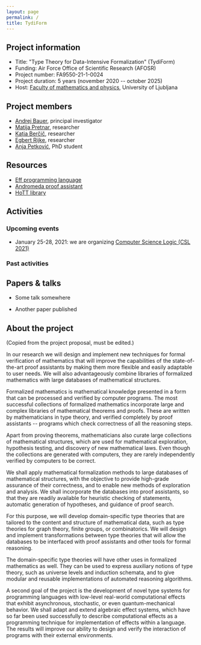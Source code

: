 ```yaml
---
layout: page
permalink: /
title: TydiForm
---
```


## Project information

* Title: "Type Theory for Data-Intensive Formalization" (TydiForm)
* Funding: Air Force Office of Scientific Research (AFOSR)
* Project number: FA9550-21-1-0024
* Project duration: 5 years (november 2020 -- october 2025)
* Host: [Faculty of mathematics and physics](https://www.fmf.uni-lj.si/si/), University of Ljubljana


## Project members

* [Andrej Bauer](http://www.andrej.com/), principal investigator
* [Matija Pretnar](http://matija.pretnar.info/), researcher
* [Katja Berčič](http://katja.not.si), researcher
* [Egbert Rijke](https://www.fmf.uni-lj.si/si/imenik/51874/), researcher
* [Anja Petković](https://anjapetkovic.com), PhD student


## Resources

* [Eff programming language](https://www.eff-lang.org)
* [Andromeda proof assistant](https://www.andromeda-prover.org)
* [HoTT library](https://github.com/HoTT/HoTT)


## Activities

### Upcoming events

* January 25-28, 2021: we are organizing [Computer Science Logic (CSL 2021)](https://csl2021.fmf.uni-lj.si)

### Past activities


## Papers & talks

* Some talk somewhere

* Another paper published


## About the project

(Copied from the project proposal, must be edited.)

In our research we will design and implement new techniques for formal verification of mathematics that will improve the capabilities of the state-of-the-art proof assistants by making them more flexible and easily adaptable to user needs. We will also advantageously combine libraries of formalized mathematics with large databases of mathematical structures.

Formalized mathematics is mathematical knowledge presented in a form that can be processed and verified by computer programs. The most successful collections of formalized mathematics incorporate large and complex libraries of mathematical theorems and proofs. These are written by mathematicians in type theory, and verified completely by proof assistants -- programs which check correctness of all the reasoning steps.

Apart from proving theorems, mathematicians also curate large collections of mathematical structures, which are used for mathematical exploration, hypothesis testing, and discovery of new mathematical laws. Even though the collections are generated with computers, they are rarely independently verified by computers to be correct.

We shall apply mathematical formalization methods to large databases of mathematical structures, with the objective to provide high-grade assurance of their correctness, and to enable new methods of exploration and analysis. We shall incorporate the databases into proof assistants, so that they are readily available for heuristic checking of statements, automatic generation of hypotheses, and guidance of proof search.

For this purpose, we will develop domain-specific type theories that are tailored to the content and structure of mathematical data, such as type theories for graph theory, finite groups, or combinatorics. We will design and implement transformations between type theories that will allow the databases to be interfaced with proof assistants and other tools for formal reasoning.

The domain-specific type theories will have other uses in formalized mathematics as well. They can be used to express auxiliary notions of type theory, such as universe levels and induction schemata, and to give modular and reusable implementations of automated reasoning algorithms.

A second goal of the project is the development of novel type systems for programming languages with low-level real-world computational effects that exhibit asynchronous, stochastic, or even quantum-mechanical behavior. We shall adapt and extend algebraic effect systems, which have so far been used successfully to describe computational effects as a programming technique for implementation of effects within a language. The results will improve our ability to design and verify the interaction of programs with their external environments.

